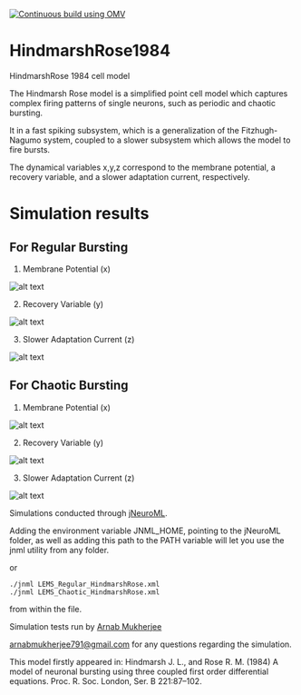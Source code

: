 [![Continuous build using OMV](https://github.com/OpenSourceBrain/HindmarshRose1984/actions/workflows/omv-ci.yml/badge.svg)](https://github.com/OpenSourceBrain/HindmarshRose1984/actions/workflows/omv-ci.yml)

HindmarshRose1984
=================

HindmarshRose 1984 cell model

The Hindmarsh Rose model is a simplified point cell model which
captures complex firing patterns of single neurons, such as periodic
and chaotic bursting.

It in a fast spiking subsystem, which is a generalization of the
Fitzhugh-Nagumo system, coupled to a slower subsystem which allows the
model to fire bursts. 

The dynamical variables x,y,z correspond to the membrane potential, a
recovery variable, and a slower adaptation current, respectively.

# Simulation results

## For Regular Bursting

1) Membrane Potential (x)

![alt text](https://github.com/doorkn-b/HindmarshRose1984/blob/master/Sim%20Images/xreg.png)

2) Recovery Variable (y)

![alt text](https://github.com/doorkn-b/HindmarshRose1984/blob/master/Sim%20Images/yreg.png)

3) Slower Adaptation Current (z)

![alt text](https://github.com/doorkn-b/HindmarshRose1984/blob/master/Sim%20Images/zreg.png)


## For Chaotic Bursting

1) Membrane Potential (x)

![alt text](https://github.com/doorkn-b/HindmarshRose1984/blob/master/Sim%20Images/xch.png)

2) Recovery Variable (y)

![alt text](https://github.com/doorkn-b/HindmarshRose1984/blob/master/Sim%20Images/ych.png)

3) Slower Adaptation Current (z)

![alt text](https://github.com/doorkn-b/HindmarshRose1984/blob/master/Sim%20Images/zch.png)

Simulations conducted through [jNeuroML](https://github.com/NeuroML/jNeuroML).

Adding the environment variable JNML_HOME, pointing to the jNeuroML folder, as well as adding this path to the PATH variable will let you use the jnml utility from any folder.

or

```
./jnml LEMS_Regular_HindmarshRose.xml
./jnml LEMS_Chaotic_HindmarshRose.xml
```
from within the file.

Simulation tests run by [Arnab Mukherjee](https://github.com/doorkn-b)

arnabmukherjee791@gmail.com for any questions regarding the simulation.


This model firstly appeared in:
Hindmarsh J. L., and Rose R. M. (1984) A model of neuronal bursting
using three coupled first order differential equations.  Proc. R. Soc.
London, Ser. B 221:87–102.
